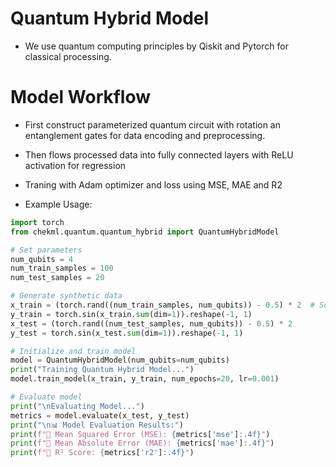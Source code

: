  # Quantum Hybrid Model
 - We use quantum computing principles by Qiskit and Pytorch for classical processing.

 # Model Workflow
 - First construct parameterized quantum circuit with rotation an entanglement gates for data encoding and preprocessing.
 - Then flows processed data into fully connected layers with ReLU activation for regression
 - Traning with Adam optimizer and loss using MSE, MAE and R2

 - Example Usage:
```python
import torch
from chekml.quantum.quantum_hybrid import QuantumHybridModel

# Set parameters
num_qubits = 4
num_train_samples = 100
num_test_samples = 20

# Generate synthetic data
x_train = (torch.rand((num_train_samples, num_qubits)) - 0.5) * 2  # Scale to [-1,1]
y_train = torch.sin(x_train.sum(dim=1)).reshape(-1, 1)
x_test = (torch.rand((num_test_samples, num_qubits)) - 0.5) * 2
y_test = torch.sin(x_test.sum(dim=1)).reshape(-1, 1)

# Initialize and train model
model = QuantumHybridModel(num_qubits=num_qubits)
print("Training Quantum Hybrid Model...")
model.train_model(x_train, y_train, num_epochs=20, lr=0.001)

# Evaluate model
print("\nEvaluating Model...")
metrics = model.evaluate(x_test, y_test)
print("\n📊 Model Evaluation Results:")
print(f"🔹 Mean Squared Error (MSE): {metrics['mse']:.4f}")
print(f"🔹 Mean Absolute Error (MAE): {metrics['mae']:.4f}")
print(f"🔹 R² Score: {metrics['r2']:.4f}")
```
